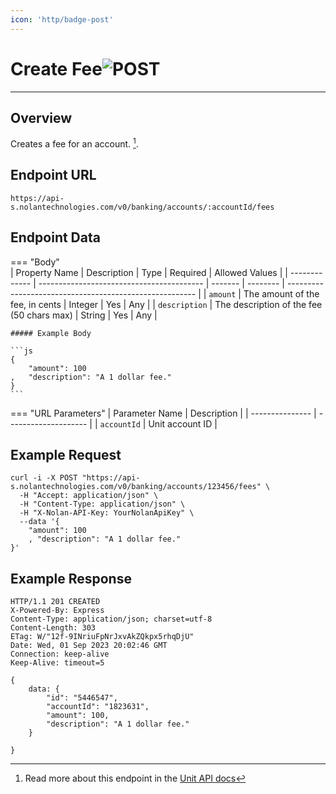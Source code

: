 ```yaml
---
icon: 'http/badge-post'
---
```


<h1 class=article-title>Create Fee<img class="article-title-image" src="/assets/images/badge-post.svg" alt="POST"/></h1> 

---

## Overview
Creates a fee for an account. [^ 1].

## Endpoint URL
`https://api-s.nolantechnologies.com/v0/banking/accounts/:accountId/fees`

## Endpoint Data
=== "Body"    
    | Property Name | Description                               | Type    | Required | Allowed Values                                          |
    | ------------- | ----------------------------------------- | ------- | -------- | ------------------------------------------------------- |
    | `amount`      | The amount of the fee, in cents           | Integer | Yes      | Any                                                     |
    | `description` | The description of the fee (50 chars max) | String  | Yes      | Any                                                     |

    ##### Example Body

    ```js
    {
        "amount": 100
    ,   "description": "A 1 dollar fee."
    } 
    ```

=== "URL Parameters"
    | Parameter Name  | Description          |
    | --------------- | -------------------- |
    | `accountId`     | Unit account ID      |

## Example Request
```text
curl -i -X POST "https://api-s.nolantechnologies.com/v0/banking/accounts/123456/fees" \
  -H "Accept: application/json" \
  -H "Content-Type: application/json" \
  -H "X-Nolan-API-Key: YourNolanApiKey" \
  --data '{
    "amount": 100
    , "description": "A 1 dollar fee."
}'
```

## Example Response
```text
HTTP/1.1 201 CREATED
X-Powered-By: Express
Content-Type: application/json; charset=utf-8
Content-Length: 303
ETag: W/"12f-9INriuFpNrJxvAkZQkpx5rhqDjU"
Date: Wed, 01 Sep 2023 20:02:46 GMT
Connection: keep-alive
Keep-Alive: timeout=5

{
    data: {
        "id": "5446547",
        "accountId": "1823631",
        "amount": 100,
        "description": "A 1 dollar fee."
    }

}
```

[^ 1]: Read more about this endpoint in the <a target="_blank" rel="noopener noreferrer" href="https://docs.unit.co/fees#create-fee">Unit API docs</a>